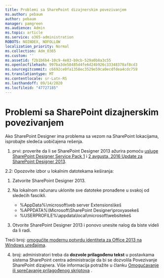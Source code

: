 ```yaml
---
title: Problemi sa SharePoint dizajnerskim povezivanjem
ms.author: pebaum
author: pebaum
manager: pamgreen
ms.audience: Admin
ms.topic: article
ms.service: o365-administration
ROBOTS: NOINDEX, NOFOLLOW
localization_priority: Normal
ms.collection: Adm_O365
ms.custom: ''
ms.assetid: f2b1b6b4-10c9-4e83-b9cb-529a0b8a3c55
ms.openlocfilehash: 997ba3de58485d4fe6d24b926c33348378af8cd3
ms.sourcegitcommit: c6692ce0fa1358ec3529e59ca0ecdfdea4cdc759
ms.translationtype: MT
ms.contentlocale: sr-Latn-RS
ms.lasthandoff: 09/14/2020
ms.locfileid: "47727185"
---
```

# <a name="sharepoint-designer-connection-issues"></a>Problemi sa SharePoint dizajnerskim povezivanjem 

Ako SharePoint Designer ima problema sa vezom na SharePoint lokacijama, isprobajte sledeća uobičajena rešenja.

1. prvi: proverite da li se SharePoint Designer 2013 ažurira pomoću [usluge SharePoint Designer Service Pack 1](https://support.microsoft.com/help/2817441/description-of-microsoft-sharepoint-designer-2013-service-pack-1-sp1) i [2 avgusta, 2016 Update za SharePoint Designer 2013](https://support.microsoft.com/help/3114721/august-2-2016-update-for-sharepoint-designer-2013-kb3114721).



2.2: Opozovite izbor u lokalnim datotekama keširanja:

1. Zatvorite SharePoint Designer 2013.

2. Na lokalnom računaru uklonite sve datoteke pronađene u svakoj od sledećih fascikli.

    - %AppData%\microsoft\veb server Extensions\keš
    - %APPDATA%\Microsoft\SharePoint Designer\proxyasekeš
    - %USERPROFILE%\appdata\local\microsoft\websitekeš

3. Otvorite SharePoint Designer 2013 i ponovo unesite nalog da biste videli da li radi.

Treći broj: [omogućite modernu potvrdu identiteta za Office 2013 na Windows uređajima](https://docs.microsoft.com/microsoft-365/admin/security-and-compliance/enable-modern-authentication).

4. broj: administratori treba da **dozvole prilagođenu tekst** u postavkama sistema SharePoint centra administracije da bi se dozvolila Povezivanje SharePoint dizajnera. Više informacija potražite u članku [Omogućavanje ili sprečavanje prilagođenog skriptova](https://docs.microsoft.com/sharepoint/allow-or-prevent-custom-script) .


